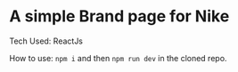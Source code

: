 # A simple Brand page for Nike

Tech Used:
ReactJs


   How to use:
   `npm i` and then `npm run dev` in the cloned repo.
